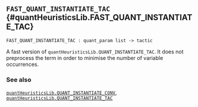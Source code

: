 ## `FAST_QUANT_INSTANTIATE_TAC` {#quantHeuristicsLib.FAST_QUANT_INSTANTIATE_TAC}


```
FAST_QUANT_INSTANTIATE_TAC : quant_param list -> tactic
```



A fast version of `quantHeuristicsLib.QUANT_INSTANTIATE_TAC`. It does
not preprocess the term in order to minimise the number of variable
occurrences.

### See also

[`quantHeuristicsLib.QUANT_INSTANTIATE_CONV`](#quantHeuristicsLib.QUANT_INSTANTIATE_CONV), [`quantHeuristicsLib.QUANT_INSTANTIATE_TAC`](#quantHeuristicsLib.QUANT_INSTANTIATE_TAC)

